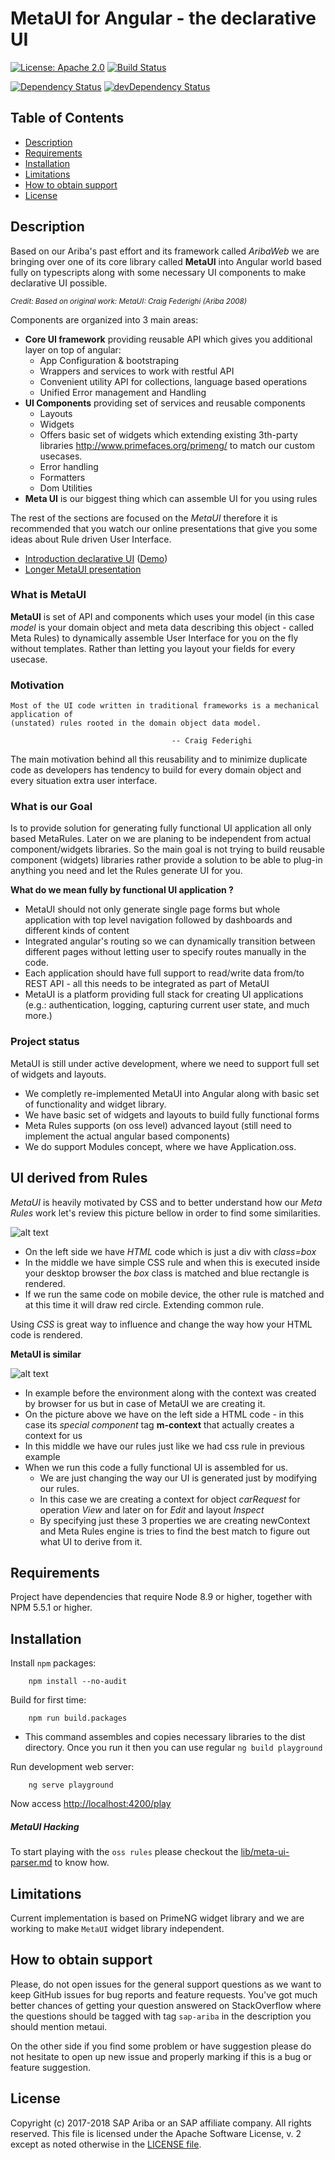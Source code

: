 # MetaUI for Angular - the declarative UI

[![License: Apache 2.0](https://img.shields.io/badge/License-Apache%202.0-yellowgreen.svg)](https://opensource.org/licenses/Apache-2.0)
[![Build Status](https://travis-ci.org/SAP/angular-metaui.svg?branch=master)](https://travis-ci.org/SAP/angular-metaui)

[![Dependency Status](https://david-dm.org/SAP/angular-metaui.svg)](https://david-dm.org/SAP/angular-metaui) [![devDependency Status](https://david-dm.org/SAP/angular-metaui.svg)](https://david-dm.org/SAP/angular-meta?type=dev)





## Table of Contents

* [Description](#description)
* [Requirements](#requirements)
* [Installation](#Installation)
* [Limitations](#Limitations)
* [How to obtain support](#howto-obtain-support)
* [License](#license)





## Description

Based on our Ariba's past effort and its framework called _AribaWeb_ we are bringing over one of 
its core library called **MetaUI** into Angular world based fully on typescripts along with some necessary UI components to 
make declarative UI possible. 

<small>_Credit:  Based on original work: MetaUI: Craig Federighi (Ariba 2008)_</small>


Components are organized into 3 main areas:
 
 * **Core UI framework** providing reusable API which gives you additional layer on top of angular:        
    * App Configuration & bootstraping
    * Wrappers and services to work with restful API    
    * Convenient utility API for collections, language based operations
    * Unified Error management and Handling
 *  **UI Components** providing set of services and reusable components
    * Layouts
    * Widgets
    * Offers basic set of widgets which extending existing 3th-party libraries http://www.primefaces.org/primeng/ to match our custom usecases. 
    * Error handling
    * Formatters
    * Dom Utilities
 * **Meta UI** is our biggest thing which can assemble UI for you using rules
    
 
The rest of the sections are focused on the _MetaUI_ therefore it is recommended that you watch our online presentations that give
you some ideas about Rule driven User Interface.

 - [Introduction declarative UI](https://www.youtube.com/watch?v=-Bv_ceUn1K8) ([Demo](https://sap.github.io/angular-metaui/))
 - [Longer MetaUI presentation](https://www.youtube.com/watch?v=F0BMw_Sxjig)
 
                    
      

### What is MetaUI
**MetaUI** is set of API and components which uses your model (in this case _model_ is your domain object and meta data 
describing this object - called Meta Rules) to dynamically assemble User Interface for you on the fly without templates. 
Rather than letting you layout your fields for every usecase. 

### Motivation

```
Most of the UI code written in traditional frameworks is a mechanical application of 
(unstated) rules rooted in the domain object data model.
  						            
  						            -- Craig Federighi 	
```

The main motivation behind all this reusability and to minimize duplicate code as developers has tendency to build 
for every domain object and every situation extra user interface.
 

### What is our Goal
Is to provide solution for generating fully functional UI application all only based MetaRules. Later on we are planing
 to be independent from actual component/widgets libraries. So the main goal is not trying to build reusable component (widgets) libraries 
rather provide a solution to be able to plug-in anything you need and let the Rules generate UI for you. 
  

**What do we mean fully by functional UI application ?**
 + MetaUI should not only generate single page forms but whole application with top level navigation followed by 
 dashboards and different kinds of content 
 + Integrated angular's routing so we can dynamically transition between different pages without letting user to 
 specify routes manually in the code. 
 + Each application should have full support to read/write data from/to REST API  - all this needs to be integrated as part of MetaUI
 + MetaUI is a platform providing full stack for creating UI applications (e.g.: authentication, logging, capturing 
 current user state, and much more.)
  
 

### Project status
MetaUI is still under active development, where we need to support full set of widgets and layouts. 

+ We completly re-implemented MetaUI into Angular along with basic set of functionality and widget library.
+ We have basic set of widgets and layouts to build fully functional forms
+ Meta Rules supports (on oss level) advanced layout (still need to implement the actual angular based components)
+ We do support Modules concept, where we have Application.oss.



## UI derived from Rules

_MetaUI_ is heavily motivated by CSS and to better understand how our _Meta Rules_ work let's review this picture bellow in 
order to find some similarities.


![alt text](docs/img/cssvsmeta.png "CSS Comparission")


+ On the left side we have _HTML_ code which is just a div with _class=box_
+ In the middle we have simple CSS rule and when this is executed inside your desktop browser the _box_ class is matched
and blue rectangle is rendered.
+ If we run the same code on mobile device, the other rule is matched and at this time it will draw red circle. Extending 
common rule. 
 
 
 Using _CSS_  is great way to influence and change the way how your HTML code is rendered. 
 
 **MetaUI is similar**
 
 
![alt text](docs/img/css2meta.png "MetaUI schema")



+ In example before the environment along with the context was created by browser for us but in case of MetaUI we are creating it.
+ On the picture above we have on the left side a HTML code  - in this case its _special component_ tag **m-context** that actually 
creates a context for us
+ In this middle we have our rules just like we had css rule in previous example
+ When we run this code a fully functional UI is assembled for us.
    + We are just changing the way our UI is generated just by modifying our rules.
    + In this case we are creating a context for object _carRequest_ for operation _View_ and later on for _Edit_ and layout _Inspect_
    + By specifying just these 3 properties we are creating newContext and Meta Rules engine is tries to find the best match to figure out
     what UI to derive from it.



## Requirements

Project have dependencies that require  Node 8.9 or higher, together with NPM 5.5.1 or higher.

## Installation

Install `npm` packages:

```
    npm install --no-audit
```

Build for first time:

```
    npm run build.packages
```
* This command assembles and copies necessary libraries to the dist directory. Once you run it then you can use regular `ng build playground`



Run development web server:

```
    ng serve playground
```

Now access [http://localhost:4200/play][1]


##### MetaUI Hacking

To start playing with the `oss rules` please checkout the [lib/meta-ui-parser.md][3] to know how.


## Limitations

Current implementation is based on PrimeNG widget library and we are working to make `MetaUI` widget library independent.



## How to obtain support

Please, do not open issues for the general support questions as we want to keep GitHub issues for bug reports and 
feature requests. You've got much better chances of getting your question answered on StackOverflow where the questions 
should be tagged with tag `sap-ariba` in the description you should mention metaui.

On the other side if you find some problem or have suggestion please do not hesitate to open up new issue and properly marking if this is a bug or 
feature suggestion.




## License

Copyright (c) 2017-2018 SAP Ariba or an SAP affiliate company. All rights reserved.
This file is licensed under the Apache Software License, v. 2 except as noted otherwise in the [LICENSE file][2].


   
 [1]: http://localhost:4200/play
 [2]: https://github.com/SAP/angular-metaui/blob/master/LICENSE
 [3]: https://github.com/SAP/angular-metaui/blob/master/lib/meta-ui-parser.md
 
 
